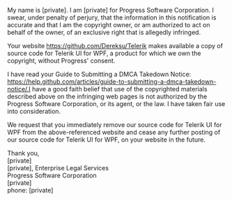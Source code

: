 My name is [private]. I am [private] for Progress Software Corporation. I swear, under penalty of perjury, that the information in this notification is accurate and that I am the copyright owner, or am authorized to act on behalf of the owner, of an exclusive right that is allegedly infringed.

Your website https://github.com/Dereksu/Telerik makes available a copy of source code for Telerik UI for WPF, a product for which we own the copyright, without Progress' consent.

I have read your Guide to Submitting a DMCA Takedown Notice: https://help.github.com/articles/guide-to-submitting-a-dmca-takedown-notice/.I have a good faith belief that use of the copyrighted materials described above on the infringing web pages is not authorized by the Progress Software Corporation, or its agent, or the law. I have taken fair use into consideration.

We request that you immediately remove our source code for Telerik UI for WPF from the above-referenced website and cease any further posting of our source code for Telerik UI for WPF, on your website in the future.

Thank you,  
[private]  
[private], Enterprise Legal Services  
Progress Software Corporation  
[private]  
phone:	[private]
